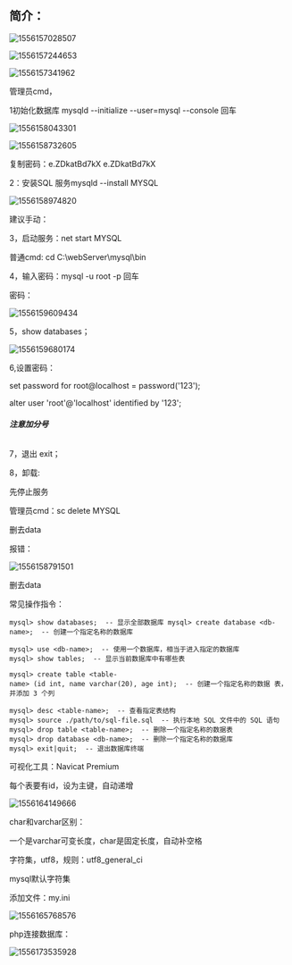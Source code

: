 ## 简介：

![1556157028507](1556157028507.png)

![1556157244653](1556157244653.png)







![1556157341962](1556157341962.png)







管理员cmd，

1初始化数据库    mysqld --initialize --user=mysql --console   回车



![1556158043301](1556158043301.png)

![1556158732605](1556158732605.png)



复制密码：e.ZDkatBd7kX    e.ZDkatBd7kX

2：安装SQL 服务mysqld --install MYSQL

![1556158974820](1556158974820.png)

建议手动：

3，启动服务：net start MYSQL

普通cmd: cd C:\webServer\mysql\bin

4，输入密码：mysql -u root -p 回车

密码：

![1556159609434](1556159609434.png)



5，show databases；

![1556159680174](1556159680174.png)



6,设置密码：

set password for root@localhost = password('123');

alter user 'root'@'localhost' identified by '123';

###### **注意加分号**



7，退出 exit；



8，卸载:

先停止服务

管理员cmd：sc delete MYSQL

删去data





报错：

![1556158791501](1556158791501.png)

删去data



常见操作指令：

```mysql
mysql> show databases;  ‐‐ 显示全部数据库 mysql> create database <db‐name>;  ‐‐ 创建一个指定名称的数据库 

mysql> use <db‐name>;  ‐‐ 使用一个数据库，相当于进入指定的数据库 mysql> show tables;  ‐‐ 显示当前数据库中有哪些表 

mysql> create table <table-name> (id int, name varchar(20), age int);  ‐‐ 创建一个指定名称的数据 表，并添加 3 个列 

mysql> desc <table‐name>;  ‐‐ 查看指定表结构 mysql> source ./path/to/sql‐file.sql  ‐‐ 执行本地 SQL 文件中的 SQL 语句 
mysql> drop table <table‐name>;  ‐‐ 删除一个指定名称的数据表 mysql> drop database <db‐name>;  ‐‐ 删除一个指定名称的数据库 mysql> exit|quit;  ‐‐ 退出数据库终端

```



可视化工具：Navicat Premium

每个表要有id，设为主键，自动递增

![1556164149666](1556164149666.png)

char和varchar区别：

一个是varchar可变长度，char是固定长度，自动补空格

字符集，utf8，规则：utf8_general_ci





mysql默认字符集

添加文件：my.ini

![1556165768576](1556165768576.png)















php连接数据库：



![1556173535928](1556173535928.png)





